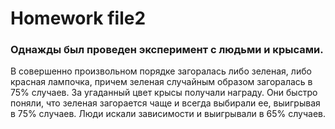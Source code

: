 # Homework file2

### Однажды был проведен эксперимент с людьми и крысами. 

В совершенно произвольном порядке загоралась либо зеленая, либо красная лампочка, 
причем зеленая случайным образом загоралась в 75% случаев. За угаданный цвет крысы получали награду. 
Они быстро поняли, что зеленая загорается чаще и всегда выбирали ее, выигрывая в 75% случаев. 
Люди искали зависимости и выигрывали в 65% случаев.
